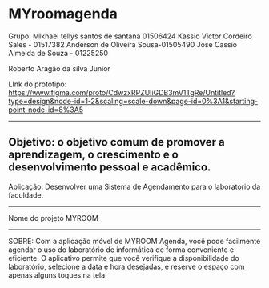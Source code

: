 # MYroomagenda
Grupo: 
MIkhael tellys santos de santana 01506424
Kassio Victor Cordeiro Sales - 01517382
Anderson de Oliveira Sousa-01505490
Jose Cassio Almeida de Souza - 01225250

Roberto Aragão da silva Junior

LInk do prototipo: https://www.figma.com/proto/CdwzxRPZUIiGDB3mV1TgRe/Untitled?type=design&node-id=1-2&scaling=scale-down&page-id=0%3A1&starting-point-node-id=8%3A5


-----------------------------------------------------------------------------------
Objetivo: o objetivo comum de promover a aprendizagem, o crescimento e o desenvolvimento pessoal e acadêmico. 
----------------------------------------------------------------------------------

Aplicação: Desenvolver uma Sistema de Agendamento para o laboratorio da faculdade.

---------------------------------------------------------------------------------
Nome do projeto MYROOM

----------------------------------------------------------------------------------

SOBRE:
Com a aplicação móvel de MYROOM Agenda, você pode facilmente agendar o uso do laboratório de informática de forma conveniente e eficiente. O aplicativo permite que você verifique a disponibilidade do laboratório, selecione a data e hora desejadas, e reserve o espaço com apenas alguns toques na tela.
